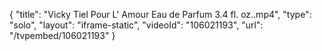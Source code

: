 {
    "title": "Vicky Tiel Pour L' Amour Eau de Parfum 3.4 fl. oz..mp4",
    "type": "solo",
    "layout": "iframe-static",
    "videoId": "106021193",
    "url": "\/tvpembed\/106021193"
}